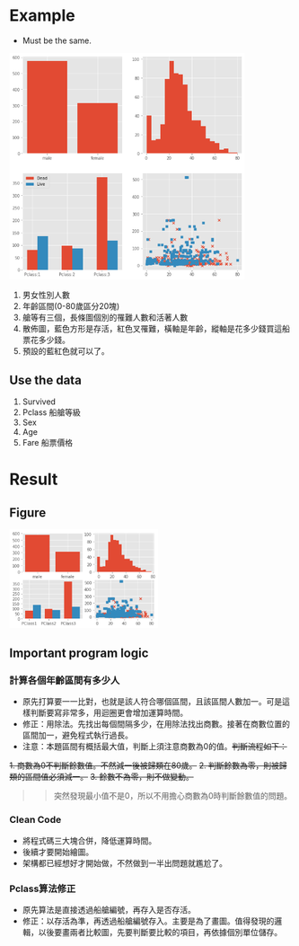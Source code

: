 # Example
* Must be the same.
<img src="./image/HW01.png" style="zoom:70%" />

1. 男女性別人數
2. 年齡區間(0-80歲區分20塊)
3. 艙等有三個，長條圖個別的罹難人數和活著人數
4. 散佈圖，藍色方形是存活，紅色叉罹難，橫軸是年齡，縱軸是花多少錢買這船票花多少錢。
5. 預設的藍紅色就可以了。

## Use the data

1. Survived
2. Pclass 船艙等級
3. Sex
4. Age
5. Fare 船票價格

# Result

## Figure
<img src="./image/Result.png" style="zoom:70%" />

## Important program logic

### 計算各個年齡區間有多少人
* 原先打算要一一比對，也就是該人符合哪個區間，且該區間人數加一。可是這樣判斷要寫非常多，用迴圈更會增加運算時間。
* 修正：用除法。先找出每個間隔多少，在用除法找出商數。接著在商數位置的區間加一，避免程式執行過長。
* 注意：本題區間有概括最大值，判斷上須注意商數為0的值。~~判斷流程如下：~~

~~1. 商數為0不判斷餘數值。不然減一後被歸類在80歲。~~
~~2. 判斷餘數為零，則被歸類的區間值必須減一。~~
~~3. 餘數不為零，則不做變動。~~
>> 突然發現最小值不是0，所以不用擔心商數為0時判斷餘數值的問題。

### Clean Code
* 將程式碼三大塊合併，降低運算時間。
* 後續才要開始繪圖。
* 架構都已經想好才開始做，不然做到一半出問題就尷尬了。

### Pclass算法修正
* 原先算法是直接透過船艙編號，再存入是否存活。
* 修正：以存活為準，再透過船艙編號存入。主要是為了畫圖。值得發現的邏輯，以後要畫兩者比較圖，先要判斷要比較的項目，再依據個別單位儲存。


